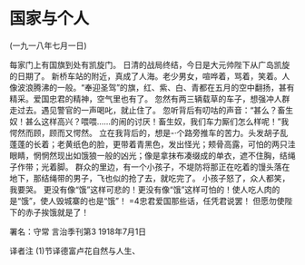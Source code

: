 # 国家与个人

(一九一八年七月一日)

每家门上有国旗到处有凯旋门。
日清的战局终结，今日是大元帅陛下从广岛凯旋的日期了。
新桥车站的附近，真成了人海。老少男女，喧哗着，骂着，笑着。人像波浪腾沸的一般。“奉迎圣驾”的旗，红、紫、白、青都在五月的空中翻扬，甚有精采。爱国忠君的精神，空气里也有了。
忽然有两三辆载草的车子，想强冲人群走过去。遇见警官的一声喝叱，就止住了。
忽听背后有叨咕的声音：“甚么？畜生奴！甚么这样高兴？喂喂……的闹的讨厌！畜生奴，我们车力厮们怎么样呢！”我愕然而顾，顾而又愕然。
立在我背后的，想是-·个路旁推车的苦力。头发胡子乱蓬蓬的长着；老黄纸色的脸，更带着青黑色，发出怪光；颊骨高露，可怕的两只洼眼睛，惘惘然现出如饿狼一般的凶光；像是拿抹布凑缀成的单衣，遮不住胸，结绳子作带；光着脚。
群众的里边，有一个小孩子，不堤防将那正在吃着的馒头落在地下，那结绳带的男子，飞也似的抢了去，就吃完了。
小孩子怒了，众人都笑，我要哭。
更没有像“饿”这样可悲的！更没有像“饿”这样可怕的！使人吃人肉的是“饿”，使人毁城寨的也是“饿”！
=4忠君爱国那些话，任凭君说罢！
但愿勿使陛下的赤子挨饿就是了！

署名：守常
言治季刊第3
1918年7月1日

译者注
(1)节译德富卢花自然与人生、

